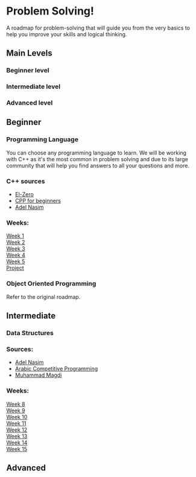 # Problem Solving!

A roadmap for problem-solving that will guide you from the very basics to help you improve your skills and logical thinking.
## Main Levels
### Beginner level
### Intermediate level
### Advanced level

## Beginner
### Programming Language
You can choose any programming language to learn. We will be working with C++ as it's the most common in problem solving and due to its large community that will help you find answers to all your questions and more.
### C++ sources
* [El-Zero](https://www.youtube.com/playlist?list=PLDoPjvoNmBAwy-rS6WKudwVeb_x63EzgS)
* [CPP for beginners](https://www.youtube.com/playlist?list=PLPt2dINI2MIbwnEoeHZnUHeUHjTd8x4F3)
* [Adel Nasim](https://www.youtube.com/playlist?list=PLCInYL3l2AajFAiw4s1U4QbGszcQ-rAb3)
### Weeks:
[Week 1](https://github.com/Kareem-Mahfouz1/Problem_Solving_Roadmap/blob/main/beginner/Week%201.md)  
[Week 2](https://github.com/Kareem-Mahfouz1/Problem_Solving_Roadmap/blob/main/beginner/Week%202.md)  
[Week 3](https://github.com/Kareem-Mahfouz1/Problem_Solving_Roadmap/blob/main/beginner/Week%203.md)  
[Week 4](https://github.com/Kareem-Mahfouz1/Problem_Solving_Roadmap/blob/main/beginner/Week%204.md)  
[Week 5](https://github.com/Kareem-Mahfouz1/Problem_Solving_Roadmap/blob/main/beginner/Week%205.md)  
[Project]()
### Object Oriented Programming
Refer to the original roadmap.
## Intermediate

### Data Structures

### Sources:
* [Adel Nasim](https://www.youtube.com/playlist?list=PLCInYL3l2AajFAiw4s1U4QbGszcQ-rAb3)
* [Arabic Competitive Programming](https://www.youtube.com/@ArabicCompetitiveProgramming)
* [Muhammad Magdi](https://www.youtube.com/@muhammad-magdi/featured)
 
### Weeks:
[Week 8](https://github.com/Kareem-Mahfouz1/Problem_Solving_Roadmap/blob/main/intermediate/Week%208.md)  
[Week 9](https://github.com/Kareem-Mahfouz1/Problem_Solving_Roadmap/blob/main/intermediate/Week%209.md)  
[Week 10](https://github.com/Kareem-Mahfouz1/Problem_Solving_Roadmap/blob/main/intermediate/Week%2010.md)  
[Week 11](https://github.com/Kareem-Mahfouz1/Problem_Solving_Roadmap/blob/main/intermediate/Week%2011.md)  
[Week 12](https://github.com/Kareem-Mahfouz1/Problem_Solving_Roadmap/blob/main/intermediate/Week%2012.md)  
[Week 13](https://github.com/Kareem-Mahfouz1/Problem_Solving_Roadmap/blob/main/intermediate/Week%2013.md)  
[Week 14](https://github.com/Kareem-Mahfouz1/Problem_Solving_Roadmap/blob/main/intermediate/Week%2014.md)  
[Week 15](https://github.com/Kareem-Mahfouz1/Problem_Solving_Roadmap/blob/main/intermediate/Week%2015.md)    
 

## Advanced
